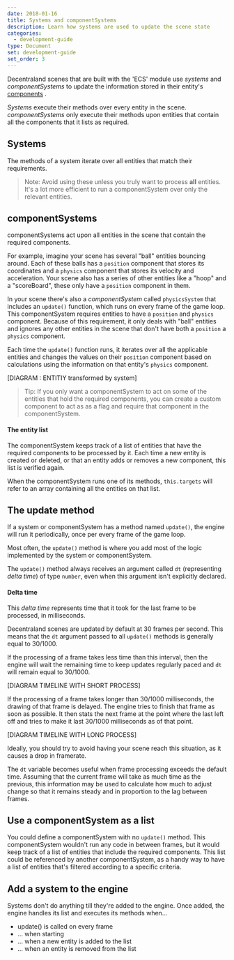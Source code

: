 ```yaml
---
date: 2018-01-16
title: Systems and componentSystems
description: Learn how systems are used to update the scene state
categories:
  - development-guide
type: Document
set: development-guide
set_order: 3
---
```


Decentraland scenes that are built with the 'ECS' module use _systems_ and _componentSystems_ to update the information stored in their entity's [components](https://en.wikipedia.org/wiki/Entity%E2%80%93component%E2%80%93system) .

_Systems_ execute their methods over every entity in the scene. _componentSystems_ only execute their methods upon entities that contain all the components that it lists as required.

## Systems

The methods of a system iterate over all entities that match their requirements.

> Note: Avoid using these unless you truly want to process **all** entities. It's a lot more efficient to run a componentSystem over only the relevant entities.

## componentSystems

componentSystems act upon all entities in the scene that contain the required components.

For example, imagine your scene has several "ball" entities bouncing around. Each of these balls has a `position` component that stores its coordinates and a `physics` component that stores its velocity and acceleration. Your scene also has a series of other entities like a "hoop" and a "scoreBoard", these only have a `position` component in them.

In your scene there's also a _componentSystem_ called `physicsSystem` that includes an `update()` function, which runs on every frame of the game loop. This componentSystem requires entities to have a `position` and `physics` component. Because of this requirement, it only deals with "ball" entities and ignores any other entities in the scene that don't have both a `position` a `physics` component.

Each time the `update()` function runs, it iterates over all the applicable entities and changes the values on their `position` component based on calculations using the information on that entity's `physics` component.

[DIAGRAM : ENTITIY transformed by system]

> Tip: If you only want a componentSystem to act on some of the entities that hold the required components, you can create a custom component to act as as a flag and require that component in the componentSystem.

#### The entity list

The componentSystem keeps track of a list of entities that have the required components to be processed by it. Each time a new entity is created or deleted, or that an entity adds or removes a new component, this list is verified again.

When the componentSystem runs one of its methods, `this.targets` will refer to an array containing all the entities on that list.

## The update method

If a system or componentSystem has a method named `update()`, the engine will run it periodically, once per every frame of the game loop.

Most often, the `update()` method is where you add most of the logic implemented by the system or componentSystem.

The `update()` method always receives an argument called `dt` (representing _delta time_) of type `number`, even when this argument isn't explicitly declared.

#### Delta time

This _delta time_ represents time that it took for the last frame to be processed, in milliseconds.

Decentraland scenes are updated by default at 30 frames per second. This means that the `dt` argument passed to all `update()` methods is generally equal to 30/1000.

If the processing of a frame takes less time than this interval, then the engine will wait the remaining time to keep updates regularly paced and `dt` will remain equal to 30/1000.

[DIAGRAM TIMELINE WITH SHORT PROCESS]

If the processing of a frame takes longer than 30/1000 milliseconds, the drawing of that frame is delayed. The engine tries to finish that frame as soon as possible. It then stats the next frame at the point where the last left off and tries to make it last 30/1000 milliseconds as of that point.

[DIAGRAM TIMELINE WITH LONG PROCESS]

Ideally, you should try to avoid having your scene reach this situation, as it causes a drop in framerate.

The `dt` variable becomes useful when frame processing exceeds the default time. Assuming that the current frame will take as much time as the previous, this information may be used to calculate how much to adjust change so that it remains steady and in proportion to the lag between frames.

## Use a componentSystem as a list

You could define a componentSystem with no `update()` method. This componentSystem wouldn't run any code in between frames, but it would keep track of a list of entities that include the required components. This list could be referenced by another componentSystem, as a handy way to have a list of entities that's filtered according to a specific criteria.

## Add a system to the engine

Systems don't do anything till they're added to the engine. Once added, the engine handles its list and executes its methods when...

- update() is called on every frame
- ... when starting
- ... when a new entity is added to the list
- ... when an entity is removed from the list
